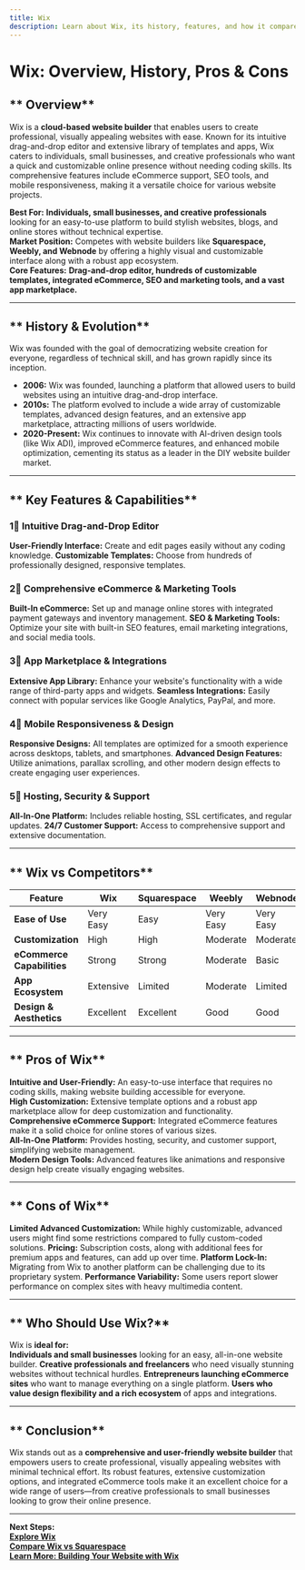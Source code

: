 ```yaml
---
title: Wix
description: Learn about Wix, its history, features, and how it compares to other website builders.
---
```


# **Wix: Overview, History, Pros & Cons**

## ** Overview**  
Wix is a **cloud-based website builder** that enables users to create professional, visually appealing websites with ease. Known for its intuitive drag-and-drop editor and extensive library of templates and apps, Wix caters to individuals, small businesses, and creative professionals who want a quick and customizable online presence without needing coding skills. Its comprehensive features include eCommerce support, SEO tools, and mobile responsiveness, making it a versatile choice for various website projects.

 **Best For:** **Individuals, small businesses, and creative professionals** looking for an easy-to-use platform to build stylish websites, blogs, and online stores without technical expertise.  
 **Market Position:** Competes with website builders like **Squarespace, Weebly, and Webnode** by offering a highly visual and customizable interface along with a robust app ecosystem.  
 **Core Features:** **Drag-and-drop editor, hundreds of customizable templates, integrated eCommerce, SEO and marketing tools, and a vast app marketplace.**

---

## ** History & Evolution**  
Wix was founded with the goal of democratizing website creation for everyone, regardless of technical skill, and has grown rapidly since its inception.

- **2006:** Wix was founded, launching a platform that allowed users to build websites using an intuitive drag-and-drop interface.
- **2010s:** The platform evolved to include a wide array of customizable templates, advanced design features, and an extensive app marketplace, attracting millions of users worldwide.
- **2020-Present:** Wix continues to innovate with AI-driven design tools (like Wix ADI), improved eCommerce features, and enhanced mobile optimization, cementing its status as a leader in the DIY website builder market.

---

## ** Key Features & Capabilities**

### **1⃣ Intuitive Drag-and-Drop Editor**
 **User-Friendly Interface:** Create and edit pages easily without any coding knowledge.
 **Customizable Templates:** Choose from hundreds of professionally designed, responsive templates.

### **2⃣ Comprehensive eCommerce & Marketing Tools**
 **Built-In eCommerce:** Set up and manage online stores with integrated payment gateways and inventory management.
 **SEO & Marketing Tools:** Optimize your site with built-in SEO features, email marketing integrations, and social media tools.

### **3⃣ App Marketplace & Integrations**
 **Extensive App Library:** Enhance your website's functionality with a wide range of third-party apps and widgets.
 **Seamless Integrations:** Easily connect with popular services like Google Analytics, PayPal, and more.

### **4⃣ Mobile Responsiveness & Design**
 **Responsive Designs:** All templates are optimized for a smooth experience across desktops, tablets, and smartphones.
 **Advanced Design Features:** Utilize animations, parallax scrolling, and other modern design effects to create engaging user experiences.

### **5⃣ Hosting, Security & Support**
 **All-In-One Platform:** Includes reliable hosting, SSL certificates, and regular updates.
 **24/7 Customer Support:** Access to comprehensive support and extensive documentation.

---

## ** Wix vs Competitors**

| Feature                   | Wix             | Squarespace      | Weebly          | Webnode         |
|---------------------------|-----------------|------------------|-----------------|-----------------|
| **Ease of Use**           |  Very Easy    |  Easy          |  Very Easy    |  Very Easy    |
| **Customization**         |  High         |  High          |  Moderate     |  Moderate     |
| **eCommerce Capabilities**|  Strong       |  Strong        |  Moderate     |  Basic        |
| **App Ecosystem**         |  Extensive    |  Limited       |  Moderate     |  Limited      |
| **Design & Aesthetics**     |  Excellent  |  Excellent     |  Good         |  Good         |

---

## ** Pros of Wix**  
 **Intuitive and User-Friendly:** An easy-to-use interface that requires no coding skills, making website building accessible for everyone.  
 **High Customization:** Extensive template options and a robust app marketplace allow for deep customization and functionality.  
 **Comprehensive eCommerce Support:** Integrated eCommerce features make it a solid choice for online stores of various sizes.  
 **All-In-One Platform:** Provides hosting, security, and customer support, simplifying website management.  
 **Modern Design Tools:** Advanced features like animations and responsive design help create visually engaging websites.

---

## ** Cons of Wix**  
 **Limited Advanced Customization:** While highly customizable, advanced users might find some restrictions compared to fully custom-coded solutions.
 **Pricing:** Subscription costs, along with additional fees for premium apps and features, can add up over time.
 **Platform Lock-In:** Migrating from Wix to another platform can be challenging due to its proprietary system.
 **Performance Variability:** Some users report slower performance on complex sites with heavy multimedia content.

---

## ** Who Should Use Wix?**  
Wix is **ideal for:**  
 **Individuals and small businesses** looking for an easy, all-in-one website builder.
 **Creative professionals and freelancers** who need visually stunning websites without technical hurdles.
 **Entrepreneurs launching eCommerce sites** who want to manage everything on a single platform.
 **Users who value design flexibility and a rich ecosystem** of apps and integrations.

---

## ** Conclusion**  
Wix stands out as a **comprehensive and user-friendly website builder** that empowers users to create professional, visually appealing websites with minimal technical effort. Its robust features, extensive customization options, and integrated eCommerce tools make it an excellent choice for a wide range of users—from creative professionals to small businesses looking to grow their online presence.

---

 **Next Steps:**  
 **[Explore Wix](https://www.wix.com/)**  
 **[Compare Wix vs Squarespace](#)**  
 **[Learn More: Building Your Website with Wix](#)**
